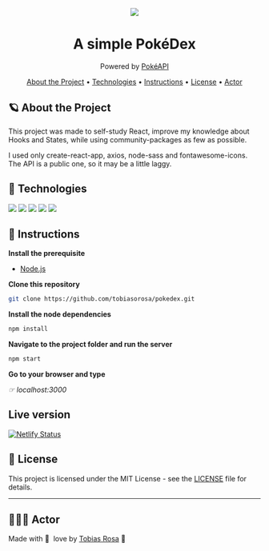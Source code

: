 <p align="center"><img align="center" src="https://cdn2.bulbagarden.net/upload/4/4b/Pok%C3%A9dex_logo.png"></p>
<h1 align="center">A simple PokéDex</h1>
<p align="center">Powered by <a href="https://pokeapi.co/" target="_blank">PokéAPI</a></p>

<p align="center">
 <a href="#about-the-project">About the Project</a> •
 <a href="#technologies">Technologies</a> •
 <a href="#instructions">Instructions</a> •
 <a href="#-license">License</a> •
 <a href="#-actor">Actor</a>
</p>

## 🪐 About the Project

This project was made to self-study React, improve my knowledge about Hooks and States, while using community-packages as few as possible.

I used only create-react-app, axios, node-sass and fontawesome-icons. The API is a public one, so it may be a little laggy.

## 🤖 Technologies

<p><a href="https://developer.mozilla.org/en-US/docs/Web/HTML" target="_blank"><img src="https://img.shields.io/badge/HTML-239120?style=for-the-badge&logo=html5&logoColor=white"></a>
<a href="https://www.w3schools.com/css/" target="_blank"><img src="https://img.shields.io/badge/CSS-239120?&style=for-the-badge&logo=css3&logoColor=white"></a>
<a href="https://sass-lang.com/" target="_blank"><img src="https://img.shields.io/badge/Sass-CC6699?style=for-the-badge&logo=sass&logoColor=white"></a>
<a href="https://developer.mozilla.org/en-US/docs/Web/JavaScript" target="_blank"><img src="https://img.shields.io/badge/JavaScript-F7DF1E?style=for-the-badge&logo=javascript&logoColor=black"></a>
<a href="https://reactjs.org/" target="_blank"><img src="https://img.shields.io/badge/React-20232A?style=for-the-badge&logo=react&logoColor=61DAFB"></a>
</p>

## 📖 Instructions

**Install the prerequisite**

- [Node.js](https://nodejs.org/en/)

**Clone this repository**

```bash
git clone https://github.com/tobiasorosa/pokedex.git
```

**Install the node dependencies**

```bash
npm install
```

**Navigate to the project folder and run the server**

```bash
npm start
```

**Go to your browser and type**

_☞ localhost:3000_

## Live version

[![Netlify Status](https://api.netlify.com/api/v1/badges/21c65d17-82e1-471d-b653-ff4be381a17b/deploy-status)](https://pokedex-tobias.netlify.app/)

## 📝 License

This project is licensed under the MIT License - see the [LICENSE](LICENSE) file for details.

---

## 👨🏻‍💻 Actor

Made with 💜&nbsp; love by [Tobias Rosa](http://www.linkedin.com/in/tobias-o-rosa) 👋 &nbsp;
